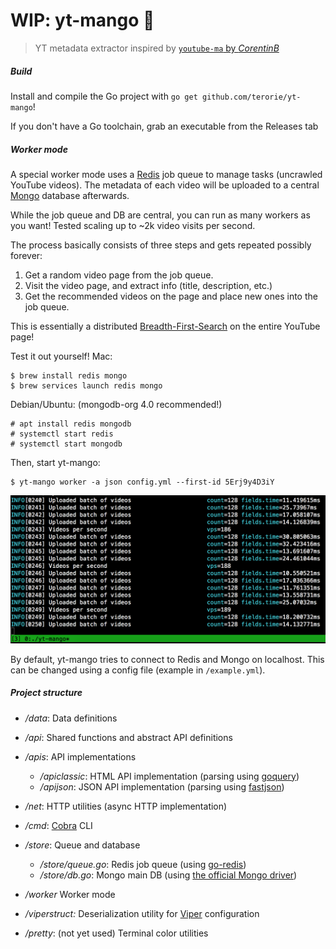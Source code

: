 # WIP: yt-mango 💾

> YT metadata extractor inspired by [`youtube-ma` by _CorentinB_][youtube-ma]

##### Build

Install and compile the Go project with `go get github.com/terorie/yt-mango`!

If you don't have a Go toolchain, grab an executable from the Releases tab

##### Worker mode

A special worker mode uses a [Redis](https://redis.io/)
job queue to manage tasks (uncrawled YouTube videos).
The metadata of each video will be uploaded to a central
[Mongo](https://www.mongodb.com/) database afterwards.

While the job queue and DB are central, you can run
as many workers as you want!
Tested scaling up to ~2k video visits per second.

The process basically consists of three steps and gets repeated possibly forever:
 1. Get a random video page from the job queue.
 2. Visit the video page, and extract info (title, description, etc.)
 3. Get the recommended videos on the page and place new ones into the job queue.

This is essentially a distributed
[Breadth-First-Search](https://en.wikipedia.org/wiki/Breadth-first_search)
on the entire YouTube page!

Test it out yourself!
Mac:
```
$ brew install redis mongo
$ brew services launch redis mongo
```

Debian/Ubuntu: (mongodb-org 4.0 recommended!)
```
# apt install redis mongodb
# systemctl start redis
# systemctl start mongodb
```

Then, start yt-mango: 
```
$ yt-mango worker -a json config.yml --first-id 5Erj9y4D3iY
```

![yt-mango worker output](doc/working.png)

By default, yt-mango tries to connect to Redis and Mongo on localhost.
This can be changed using a config file (example in `/example.yml`).

##### Project structure

- _/data_: Data definitions
- _/api_: Shared functions and abstract API definitions
- _/apis_: API implementations
    - _/apiclassic_: HTML API implementation (parsing using [goquery][goquery])
    - _/apijson_: JSON API implementation (parsing using [fastjson][fastjson])
- _/net_: HTTP utilities (async HTTP implementation)
- _/cmd_: [Cobra][cobra] CLI
- _/store_: Queue and database
    - _/store/queue.go_: Redis job queue (using [go-redis][go-redis])
    - _/store/db.go_: Mongo main DB (using [the official Mongo driver][mongodb-driver])
- _/worker_ Worker mode
- _/viperstruct:_ Deserialization utility for [Viper][viper] configuration

- _/pretty_: (not yet used) Terminal color utilities

 [youtube-ma]: https://github.com/CorentinB/youtube-ma
 [goquery]: https://github.com/PuerkitoBio/goquery
 [fastjson]: https://github.com/valyala/fastjson
 [cobra]: https://github.com/spf13/cobra
 [viper]: https://github.com/spf13/viper
 [go-redis]: https://github.com/go-redis/redis
 [mongodb-driver]: https://github.com/mongodb/mongo-go-driver

